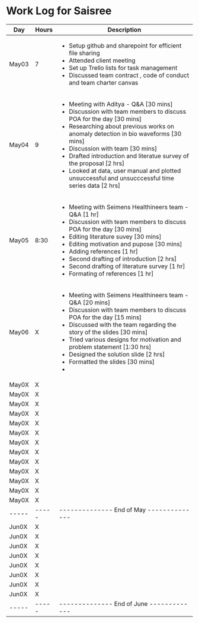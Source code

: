 # Work Log for Saisree 

| Day   | Hours | Description                              |
|-------|-------|------------------------------------------|
| May03 | 7    | <ul><li>Setup github and sharepoint for efficient file sharing</li><li>Attended client meeting </li><li>Set up Trello lists for task management</li><li> Discussed team contract , code of conduct and team charter canvas </li></ul>|
| May04 | 9     | <ul><li>Meeting with Aditya - Q&A [30 mins] </li><li> Discussion with team members to discuss POA for the day [30 mins]</li><li> Researching about previous works on anomaly detection in bio waveforms [30 mins] </li><li> Discussion with team [30 mins]</li><li>  Drafted introduction and literatue survey of the proposal [2 hrs] </li> <li> Looked at data, user manual and plotted  unsuccessful and unsucccessful time series data [2 hrs]</li></ul>                                       |
| May05 | 8:30     |  <ul><li>Meeting with Seimens Healthineers team - Q&A [1 hr] </li><li> Discussion with team members to discuss POA for the day [30 mins]</li><li> Editing literature suvey [30 mins]</li><li> Editing motivation and pupose [30 mins]</li><li>  Adding references [1 hr] </li> <li> Second drafting of introduction [2 hrs]</li> <li>Second drafting of literature survey [1 hr]</li> <li> Formating of references [1 hr]</li></ul>                                        |
| May06 | X     |  <ul><li>Meeting with Seimens Healthineers team - Q&A [20 mins]</li><li>Discussion with team members to discuss POA for the day [15 mins] </li><li>Discussed with the team regarding the story of the slides [30 mins] </li><li>Tried various designs for motivation and problem statement [1:30 hrs]</li><li>Designed the solution slide [2 hrs]</li><li>Formatted the slides [30 mins]</li><li></li></ul>                                        |
| May0X | X     |                                          |
| May0X | X     |                                          |
| May0X | X     |                                          |
| May0X | X     |                                          |
| May0X | X     |                                          |
| May0X | X     |                                          |
| May0X | X     |                                          |
| May0X | X     |                                          |
| May0X | X     |                                          |
| May0X | X     |                                          |
| May0X | X     |                                          |
| May0X | X     |                                          |
| May0X | X     |                                          |
| ----- | ----- | -------------- End of May -------------- |
| Jun0X | X     |                                          |
| Jun0X | X     |                                          |
| Jun0X | X     |                                          |
| Jun0X | X     |                                          |
| Jun0X | X     |                                          |
| Jun0X | X     |                                          |
| Jun0X | X     |                                          |
| Jun0X | X     |                                          |
| ----- | ----- | -------------- End of June ------------- |

